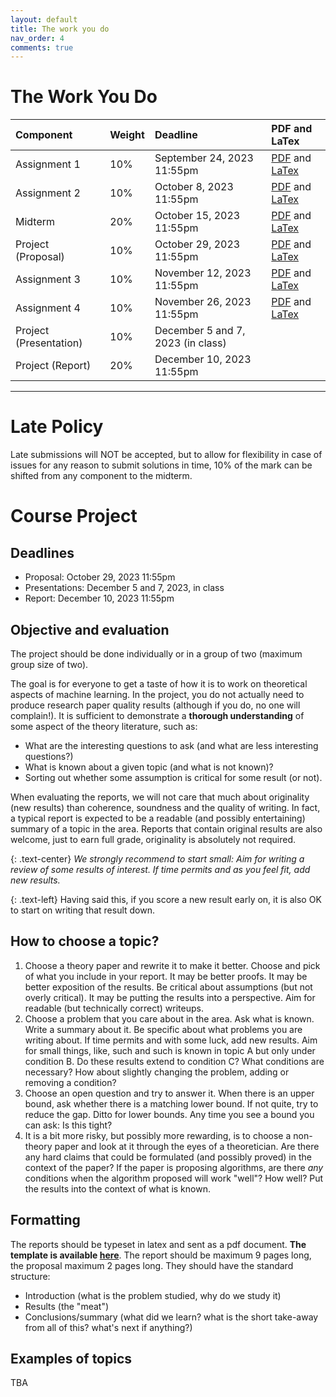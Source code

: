 ```yaml
---
layout: default
title: The work you do
nav_order: 4
comments: true
---
```


# The Work You Do

| Component | Weight | Deadline | PDF and LaTex |
|:---|:---|:---------|:----|
| Assignment 1 | 10% | September 24,  2023 11:55pm | [PDF](/documents/assignments/fall_2024/assignment1.pdf) and [LaTex](/documents/assignments/fall_2024/assignment1.tex) |
| Assignment 2 | 10% | October 8, 2023 11:55pm | [PDF](/documents/assignments/fall_2024/assignment2.pdf) and [LaTex](/documents/assignments/fall_2024/assignment2.tex) |
| Midterm      | 20% | October 15, 2023 11:55pm | [PDF](/documents/assignments/fall_2024/midterm.pdf) and [LaTex](/documents/assignments/fall_2024/midterm.tex)|
| Project (Proposal) | 10% | October 29, 2023 11:55pm |[PDF](/documents/assignments/fall_2024/project_template.pdf) and [LaTex](/documents/assignments/fall_2024/project_template.tex)|
| Assignment 3 | 10% | November 12,    2023 11:55pm | [PDF](/documents/assignments/fall_2024/assignment3.pdf) and [LaTex](/documents/assignments/fall_2024/assignment3.tex) |
| Assignment 4 | 10%| November 26,    2023 11:55pm |[PDF](/documents/assignments/fall_2024/assignment4.pdf) and [LaTex](/documents/assignments/fall_2024/assignment4.tex) |
| Project (Presentation) | 10% | December 5 and 7, 2023 (in class)||
| Project (Report) | 20% | December 10, 2023 11:55pm ||


<!-- | Assignment 1 | January 25,  2022 11:55pm | [PDF](/documents/assignments/assignment1.pdf) and [LaTex](/documents/assignments/assignment1.tex)|
| Assignment 2 | February 14, 2022 11:55pm | [PDF](/documents/assignments/assignment2.pdf) and [LaTex](/documents/assignments/assignment2.tex)|
| Midterm      | February 21, 2022 11:55pm | [PDF](/documents/assignments/midterm.pdf) and [LaTex](/documents/assignments/midterm.tex)|
| Assignment 3 | March 14,    2022 11:55pm | [PDF](/documents/assignments/assignment3.pdf) and [LaTex](/documents/assignments/assignment3.tex)|
| Assignment 4 | March 30,    2022 11:55pm | [PDF](/documents/assignments/assignment4.pdf) and [LaTex](/documents/assignments/assignment4.tex)| -->


---
<!-- # Class participation marks (questions and voting)
An assignment can ask you to prepare questions for the upcoming classes and vote on the questions of others.
This will happen at least for assignment 1, but it may happen for the other assignments as well.
The purpose is to get everyone involved in the class and make the class interactive and fun!
The most voted questions will be answered in class and we may even have a longer discussion around them.
The public slack channel will be used for asking questions and voting on them.
For this, a thread will be created on that slack. The thread will be bookmarked for easy identification (look up to the top of the slack channel).
The thread will be created 5 days before the class and will be "closed" on the day of the class at 8am. -->

<!-- # Mark Breakdown
Assignment 0 is not graded. It is intended for students to get a rough idea of the background they will require for the course. Please submit it by the deadline so that the instructors have an idea of students backgrounds.

| Component  | Weight | Deadline |
|:-------------| :--------| :-------------------------|
| Assignment 1 | 10%    | January 29, 2023 11:55pm |
| Assignment 2 | 10%    | February 12, 2023 11:55pm |
| Midterm      | 20%    | February 26, 2023 11:55pm |
| Project (Proposal) | 10% | March 5, 2023 11:55pm |
| Assignment 3 | 10%    | March 12, 2023 11:55pm |
| Assignment 4 | 10%    | March 26, 2023 11:55pm |
| Project (Presentation) | 10% | April 11 and 12, 2023 (in class)|
| Project (Report) | 20% | April 18, 2023 11:55pm | -->

# Late Policy
 Late submissions will NOT be accepted, but to allow for flexibility in case of issues for any reason to submit solutions in time, 10% of the mark can be shifted from any component to the midterm.

# Course Project

## Deadlines

- Proposal: October 29, 2023 11:55pm
- Presentations: December 5 and 7, 2023, in class
- Report: December 10, 2023 11:55pm

## Objective and evaluation
The project should be done individually or in a group of two (maximum group size of two).

The goal is for everyone to get a taste of how it is to work
on theoretical aspects of machine learning.
In the project, you do not actually need to produce research paper quality results (although if you do, no one will complain!). It is sufficient to demonstrate a **thorough understanding** of some aspect of the theory literature, such as:

- What are the interesting questions to ask (and what are less interesting questions?)
- What is known about a given topic (and what is not known)?
- Sorting out whether some assumption is critical for some result (or not).

When evaluating the reports, we will not care that much about originality (new results) than coherence, soundness and the quality of writing. In fact, a typical report is expected to be a readable (and possibly entertaining) summary of a topic in the area. Reports that contain original results are also welcome, just to earn full grade, originality is absolutely not required.

{: .text-center}
*We strongly recommend to start small: Aim for writing a review of some results of interest. If time permits and as you feel fit, add new results.*

{: .text-left}
Having said this, if you score a new result early on, it is also OK to start on writing that result down.

## How to choose a topic?

1. Choose a theory paper and rewrite it to make it better. Choose and pick of what you include in your report. It may be better proofs. It may be better exposition of the results. Be critical about assumptions (but not overly critical). It may be putting the results into a perspective. Aim for readable (but technically correct) writeups.
2. Choose a problem that you care about in the area. Ask what is known. Write a summary about it. Be specific about what problems you are writing about. If time permits and with some luck, add new results. Aim for small things, like, such and such is known in topic A but only under condition B. Do these results extend to condition C? What conditions are necessary? How about slightly changing the problem, adding or removing a condition?
3. Choose an open question and try to answer it. When there is an upper bound, ask whether there is a matching lower bound. If not quite, try to reduce the gap. Ditto for lower bounds. Any time you see a bound you can ask: Is this tight? 
4. It is a bit more risky, but possibly more rewarding, is to choose a non-theory paper and look at it through the eyes of a theoretician. Are there any hard claims that could be formulated (and possibly proved) in the context of the paper? If the paper is proposing algorithms, are there *any* conditions when the algorithm proposed will work "well"? How well? Put the results into the context of what is known. 

## Formatting

The reports should be typeset in latex and sent as a pdf document. **The template is available [here](/documents/misc_files/project_template.tex)**.
The report should be maximum 9 pages long, the proposal maximum 2 pages long.
They should have the standard structure:

- Introduction (what is the problem studied, why do we study it)
- Results (the "meat")
- Conclusions/summary (what did we learn? what is the short take-away from all of this? what's next if anything?)

## Examples of topics

TBA
